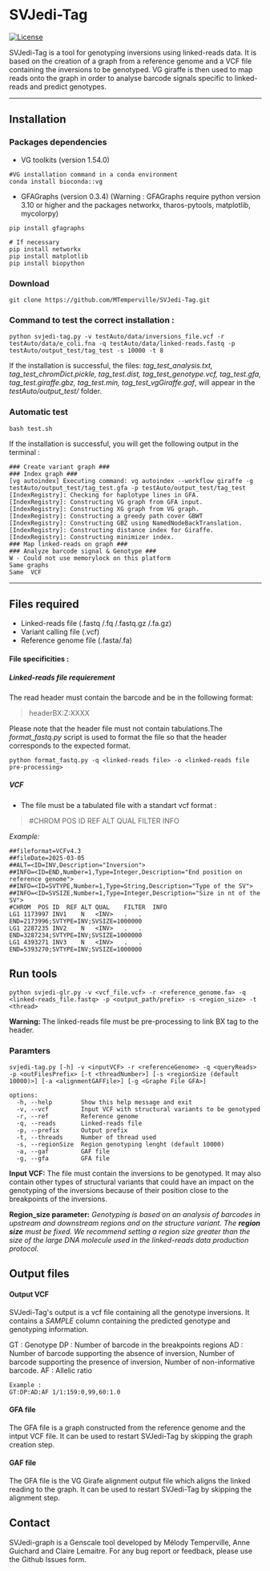 # SVJedi-Tag 
[![License](http://img.shields.io/:license-affero-blue.svg)](http://www.gnu.org/licenses/agpl-3.0.en.html) 

SVJedi-Tag is a tool for genotyping inversions using linked-reads data. It is based on the creation of a graph from a reference genome and a VCF file containing the inversions to be genotyped. VG giraffe is then used to map reads onto the graph in order to analyse barcode signals specific to linked-reads and predict genotypes. 


---

## Installation

### Packages dependencies
- VG toolkits (version 1.54.0)
```
#VG installation command in a conda environment 
conda install bioconda::vg
```
- GFAGraphs (version 0.3.4) (Warning : GFAGraphs require python version 3.10 or higher and the packages networkx, tharos-pytools, matplotlib, mycolorpy)
```
pip install gfagraphs

# If necessary
pip install networkx
pip install matplotlib
pip install biopython
```

### Download 
```
git clone https://github.com/MTemperville/SVJedi-Tag.git
```

### Command to test the correct installation : 
```
python svjedi-tag.py -v testAuto/data/inversions_file.vcf -r testAuto/data/e_coli.fna -q testAuto/data/linked-reads.fastq -p testAuto/output_test/tag_test -s 10000 -t 8 
```

If the installation is successful, the files: *tag_test_analysis.txt, tag_test_chromDict.pickle, tag_test.dist, tag_test_genotype.vcf, tag_test.gfa, tag_test.giraffe.gbz, tag_test.min, tag_test_vgGiraffe.gaf*,  will appear in the *testAuto/output_test/* folder.


### Automatic test
```
bash test.sh 
```
If the installation is successful, you will get the following output in the terminal :

```
### Create variant graph ###
### Index graph ###
[vg autoindex] Executing command: vg autoindex --workflow giraffe -g testAuto/output_test/tag_test.gfa -p testAuto/output_test/tag_test
[IndexRegistry]: Checking for haplotype lines in GFA.
[IndexRegistry]: Constructing VG graph from GFA input.
[IndexRegistry]: Constructing XG graph from VG graph.
[IndexRegistry]: Constructing a greedy path cover GBWT
[IndexRegistry]: Constructing GBZ using NamedNodeBackTranslation.
[IndexRegistry]: Constructing distance index for Giraffe.
[IndexRegistry]: Constructing minimizer index.
### Map linked-reads on graph ###
### Analyze barcode signal & Genotype ###
W - Could not use memorylock on this platform
Same graphs
Same  VCF
```

---

## Files required 

* Linked-reads file (.fastq /.fq /.fastq.gz /.fa.gz)
* Variant calling file (.vcf)
* Reference genome file (.fasta/.fa)

#### File specificities : 
##### Linked-reads file requierement

The read header must contain the barcode and be in the following format: 
>headerBX:Z:XXXX

Please note that the header file must not contain tabulations.The *format_fastq.py* script is used to format the file so that the header corresponds to the expected format.
```
python format_fastq.py -q <linked-reads file> -o <linked-reads file pre-processing>
```

##### VCF 
* The file must be a tabulated file with a standart vcf format : 
>#CHROM	POS	ID	REF	ALT	QUAL	FILTER	INFO

*Example:* 
```
##fileformat=VCFv4.3
##fileDate=2025-03-05
##ALT=<ID=INV,Description="Inversion">
##INFO=<ID=END,Number=1,Type=Integer,Description="End position on reference genome">
##INFO=<ID=SVTYPE,Number=1,Type=String,Description="Type of the SV">
##INFO=<ID=SVSIZE,Number=1,Type=Integer,Description="Size in nt of the SV">
#CHROM	POS	ID	REF	ALT	QUAL	FILTER	INFO
LG1	1173997	INV1	N	<INV>	.	.	END=2173996;SVTYPE=INV;SVSIZE=1000000
LG1	2287235	INV2	N	<INV>	.	.	END=3287234;SVTYPE=INV;SVSIZE=1000000
LG1	4393271	INV3	N	<INV>	.	.	END=5393270;SVTYPE=INV;SVSIZE=1000000
```

## Run tools

```
python svjedi-glr.py -v <vcf_file.vcf> -r <reference_genome.fa> -q <linked-reads_file.fastq> -p <output_path/prefix> -s <region_size> -t <thread>
```

**Warning:** The linked-reads file must be pre-processing to link BX tag to the header.

### Paramters
```
svjedi-tag.py [-h] -v <inputVCF> -r <referenceGenome> -q <queryReads> -p <outFilesPrefix> [-t <threadNumber>] [-s <regionSize (default 10000)>] [-a <alignmentGAFFile>] [-g <Graphe File GFA>]

options:
  -h, --help        Show this help message and exit
  -v, --vcf         Input VCF with structural variants to be genotyped
  -r, --ref         Reference genome 
  -q, --reads       Linked-reads file
  -p, --prefix      Output prefix 
  -t, --threads     Number of thread used
  -s, --regionSize  Region genotyping lenght (default 10000)
  -a, --gaf         GAF file
  -g, --gfa         GFA file

```

**Input VCF:**
The file must contain the inversions to be genotyped. It may also contain other types of structural variants that could have an impact on the genotyping of the inversions because of their position close to the breakpoints of the inversions.

**Region_size parameter:**
*Genotyping is based on an analysis of barcodes in upstream and downstream regions and on the structure variant. The **region size** must be fixed. 
We recommend setting a region size greater than the size of the large DNA molecule used in the linked-reads data production protocol.*

## Output files

#### Output VCF 
SVJedi-Tag's output is a vcf file containing all the genotype inversions. It contains a *SAMPLE* column containing the predicted genotype and genotyping information.

GT : Genotype
DP : Number of barcode in the breakpoints regions
AD : Number of barcode supporting the absence of inversion, Number of barcode supporting the presence of inversion, Number of non-informative barcode.
AF : Allelic ratio

```
Example : 
GT:DP:AD:AF	1/1:159:0,99,60:1.0 
```
#### GFA file
The GFA file is a graph constructed from the reference genome and the intput VCF file. It can be used to restart SVJedi-Tag by skipping the graph creation step.
#### GAF file 
The GFA file is the VG Girafe alignment output file which aligns the linked reading to the graph. It can be used to restart SVJedi-Tag by skipping the alignment step.

## Contact 
SVJedi-graph is a Genscale tool developed by Mélody Temperville, Anne Guichard and Claire Lemaitre. For any bug report or feedback, please use the Github Issues form.